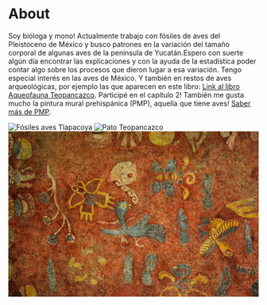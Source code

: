 # About

Soy bióloga y mono! Actualmente trabajo con fósiles de aves del Pleistoceno de México y busco patrones en la variación del tamaño corporal de algunas aves de la península de Yucatán.Espero con suerte algún día encontrar las explicaciones y con la ayuda de la estadística poder contar algo sobre los procesos que dieron lugar a esa variación. 
Tengo especial interés en las aves de México. Y también en restos de aves arqueológicas, por ejemplo las que aparecen en este libro: [Link al libro Aqueofauna Teopancazco](http://www.iia.unam.mx/directorio/archivos/MANL510125/2017_Manzanilla-Valadez_UsoRecurNatTeopancazco.pdf). Participé en el capítulo 2! 
También me gusta mucho la pintura mural prehispánica (PMP), aquella que tiene aves! [Saber más de PMP](http://www.pinturamural.esteticas.unam.mx/serie_pintura_mural). 

![](./images/picos.JPG "Fósiles aves Tlapacoya")
![](./images/quilla.JPG "Pato Teopancazco")
![](./images/avespmp.jpg "Aves pintura prehispánica")

